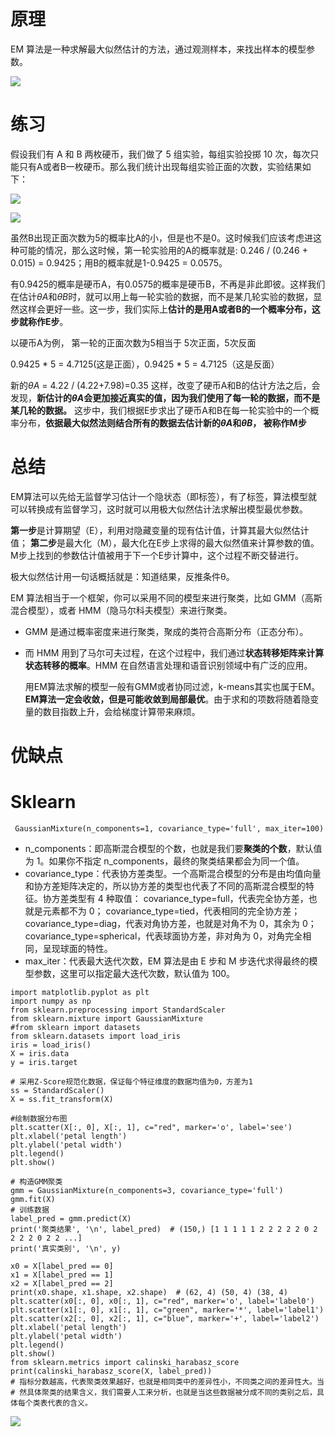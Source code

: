 #  原理



EM 算法是一种求解最大似然估计的方法，通过观测样本，来找出样本的模型参数。

![](https://upload-images.jianshu.io/upload_images/18339009-7efada0447910fcf?imageMogr2/auto-orient/strip%7CimageView2/2/w/1240) 

# 练习

假设我们有 A 和 B 两枚硬币，我们做了 5 组实验，每组实验投掷 10 次，每次只能只有A或者B一枚硬币。那么我们统计出现每组实验正面的次数，实验结果如下：

![](https://upload-images.jianshu.io/upload_images/18339009-da6cbf08e057a67b?imageMogr2/auto-orient/strip%7CimageView2/2/w/1240) 

![](https://upload-images.jianshu.io/upload_images/18339009-6e9296bbd65b8246.png?imageMogr2/auto-orient/strip%7CimageView2/2/w/1240)


虽然B出现正面次数为5的概率比A的小，但是也不是0。这时候我们应该考虑进这种可能的情况，那么这时候，第一轮实验用的A的概率就是: 0.246 / (0.246 + 0.015) = 0.9425；用B的概率就是1-0.9425 = 0.0575。

有0.9425的概率是硬币A，有0.0575的概率是硬币B，不再是非此即彼。这样我们在估计$θA$和$θB$时，就可以用上每一轮实验的数据，而不是某几轮实验的数据，显然这样会更好一些。这一步，我们实际上**估计的是用A或者B的一个概率分布，这步就称作E步**。

以硬币A为例， 第一轮的正面次数为5相当于 5次正面，5次反面

0.9425 * 5 = 4.7125(这是正面），0.9425 * 5 = 4.7125（这是反面）

新的$θA$ = 4.22 / (4.22+7.98)=0.35 这样，改变了硬币A和B的估计方法之后，会发现，**新估计的$θA$会更加接近真实的值，因为我们使用了每一轮的数据，而不是某几轮的数据。** 这步中，我们根据E步求出了硬币A和B在每一轮实验中的一个概率分布，**依据最大似然法则结合所有的数据去估计新的$θA$和$θB$， 被称作M步**

# 总结

EM算法可以先给无监督学习估计一个隐状态（即标签），有了标签，算法模型就可以转换成有监督学习，这时就可以用极大似然估计法求解出模型最优参数。

**第一步**是计算期望（E），利用对隐藏变量的现有估计值，计算其最大似然估计值；
**第二步**是最大化（M），最大化在E步上求得的最大似然值来计算参数的值。M步上找到的参数估计值被用于下一个E步计算中，这个过程不断交替进行。

极大似然估计用一句话概括就是：知道结果，反推条件θ。



EM 算法相当于一个框架，你可以采用不同的模型来进行聚类，比如 GMM（高斯混合模型），或者 HMM（隐马尔科夫模型）来进行聚类。

*   GMM 是通过概率密度来进行聚类，聚成的类符合高斯分布（正态分布）。

* 而 HMM 用到了马尔可夫过程，在这个过程中，我们通过**状态转移矩阵来计算状态转移的概率**。HMM 在自然语言处理和语音识别领域中有广泛的应用。

  

  用EM算法求解的模型一般有GMM或者协同过滤，k-means其实也属于EM。**EM算法一定会收敛，但是可能收敛到局部最优**。由于求和的项数将随着隐变量的数目指数上升，会给梯度计算带来麻烦。

# 优缺点











# Sklearn

``` GaussianMixture(n_components=1, covariance_type='full', max_iter=100)```
- n_components：即高斯混合模型的个数，也就是我们要**聚类的个数**，默认值为 1。如果你不指定 n_components，最终的聚类结果都会为同一个值。
- covariance_type：代表协方差类型。一个高斯混合模型的分布是由均值向量和协方差矩阵决定的，所以协方差的类型也代表了不同的高斯混合模型的特征。协方差类型有 4 种取值：
covariance_type=full，代表完全协方差，也就是元素都不为 0；
covariance_type=tied，代表相同的完全协方差；
covariance_type=diag，代表对角协方差，也就是对角不为 0，其余为 0；
covariance_type=spherical，代表球面协方差，非对角为 0，对角完全相同，呈现球面的特性。
- max_iter：代表最大迭代次数，EM 算法是由 E 步和 M 步迭代求得最终的模型参数，这里可以指定最大迭代次数，默认值为 100。


```
import matplotlib.pyplot as plt
import numpy as np
from sklearn.preprocessing import StandardScaler
from sklearn.mixture import GaussianMixture
#from sklearn import datasets
from sklearn.datasets import load_iris
iris = load_iris()
X = iris.data
y = iris.target

# 采用Z-Score规范化数据，保证每个特征维度的数据均值为0，方差为1
ss = StandardScaler()
X = ss.fit_transform(X)

#绘制数据分布图
plt.scatter(X[:, 0], X[:, 1], c="red", marker='o', label='see')
plt.xlabel('petal length')
plt.ylabel('petal width')
plt.legend()
plt.show()
 
# 构造GMM聚类
gmm = GaussianMixture(n_components=3, covariance_type='full')
gmm.fit(X)
# 训练数据
label_pred = gmm.predict(X)
print('聚类结果', '\n', label_pred)  # (150,) [1 1 1 1 1 2 2 2 2 2 0 2 2 2 2 0 2 2 ...]
print('真实类别', '\n', y)

x0 = X[label_pred == 0]
x1 = X[label_pred == 1]
x2 = X[label_pred == 2]
print(x0.shape, x1.shape, x2.shape)  # (62, 4) (50, 4) (38, 4)
plt.scatter(x0[:, 0], x0[:, 1], c="red", marker='o', label='label0')
plt.scatter(x1[:, 0], x1[:, 1], c="green", marker='*', label='label1')
plt.scatter(x2[:, 0], x2[:, 1], c="blue", marker='+', label='label2')
plt.xlabel('petal length')
plt.ylabel('petal width')
plt.legend()
plt.show()
from sklearn.metrics import calinski_harabasz_score
print(calinski_harabasz_score(X, label_pred))
# 指标分数越高，代表聚类效果越好，也就是相同类中的差异性小，不同类之间的差异性大。当
# 然具体聚类的结果含义，我们需要人工来分析，也就是当这些数据被分成不同的类别之后，具体每个类表代表的含义。
```

![](https://upload-images.jianshu.io/upload_images/18339009-b5aef5b4489504bf.png?imageMogr2/auto-orient/strip%7CimageView2/2/w/1240)

